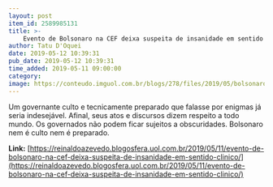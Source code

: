 ```yaml
---
layout: post
item_id: 2589985131
title: >-
    Evento de Bolsonaro na CEF deixa suspeita de insanidade em sentido clínico
author: Tatu D'Oquei
date: 2019-05-12 10:39:31
pub_date: 2019-05-12 10:39:31
time_added: 2019-05-11 09:00:00
category: 
image: https://conteudo.imguol.com.br/blogs/278/files/2019/05/bolsonarofundoazul-604x300.jpg
---
```


Um governante culto e tecnicamente preparado que falasse por enigmas já seria indesejável. Afinal, seus atos e discursos dizem respeito a todo mundo. Os governados não podem ficar sujeitos a obscuridades. Bolsonaro nem é culto nem é preparado.

**Link:** [https://reinaldoazevedo.blogosfera.uol.com.br/2019/05/11/evento-de-bolsonaro-na-cef-deixa-suspeita-de-insanidade-em-sentido-clinico/](https://reinaldoazevedo.blogosfera.uol.com.br/2019/05/11/evento-de-bolsonaro-na-cef-deixa-suspeita-de-insanidade-em-sentido-clinico/)

